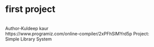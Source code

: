 # first project
<br>
Author-Kuldeep kaur
<br>
https://www.programiz.com/online-compiler/2xPFhSlMYrd5p
Project: Simple Library System
